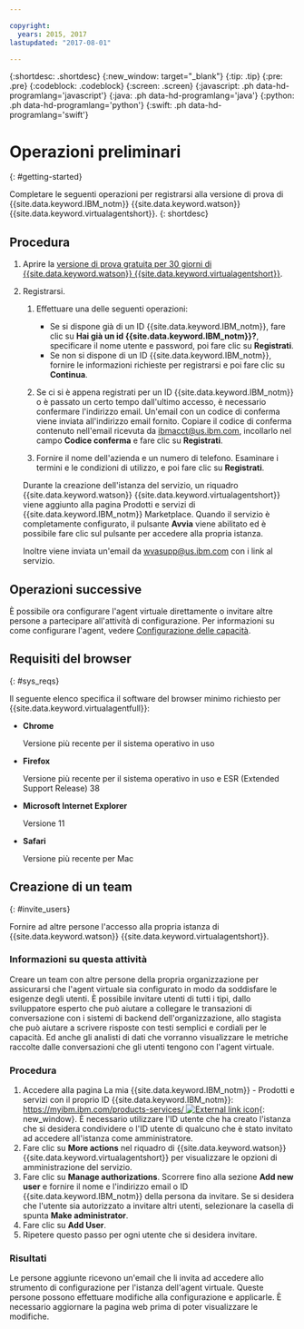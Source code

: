 ```yaml
---

copyright:
  years: 2015, 2017
lastupdated: "2017-08-01"

---
```


{:shortdesc: .shortdesc}
{:new_window: target="_blank"}
{:tip: .tip}
{:pre: .pre}
{:codeblock: .codeblock}
{:screen: .screen}
{:javascript: .ph data-hd-programlang='javascript'}
{:java: .ph data-hd-programlang='java'}
{:python: .ph data-hd-programlang='python'}
{:swift: .ph data-hd-programlang='swift'}

# Operazioni preliminari
{: #getting-started}

Completare le seguenti operazioni per registrarsi alla versione di prova di {{site.data.keyword.IBM_notm}} {{site.data.keyword.watson}} {{site.data.keyword.virtualagentshort}}.
{: shortdesc}

## Procedura

1. Aprire la [versione di prova gratuita per 30 giorni di {{site.data.keyword.watson}} {{site.data.keyword.virtualagentshort}}](https://www.ibm.com/account/us-en/signup/register.html?a=MzAyNjcwOWQtNWMwMy00&amp;ctx=C001&amp;cc=us&amp;lc=en&amp;trial=yes&amp;quantity=1&amp;catalogName=Master&amp;partNumber=WT_TRIAL&amp;siteID=ECOM&amp;cm_mc_uid=15805692529414733586057&amp;cm_mc_sid_50200000=1473966654).
1. Registrarsi.

    1. Effettuare una delle seguenti operazioni:

        - Se si dispone già di un ID {{site.data.keyword.IBM_notm}}, fare clic su
**Hai già un id {{site.data.keyword.IBM_notm}}?**, specificare il
nome utente e password, poi fare clic su **Registrati**.
        - Se non si dispone di un ID {{site.data.keyword.IBM_notm}}, fornire le
informazioni richieste per registrarsi e poi fare clic su **Continua**.

    1. Se ci si è appena registrati per un ID {{site.data.keyword.IBM_notm}} o è
passato un certo tempo dall'ultimo accesso, è necessario confermare l'indirizzo email. Un'email con
un codice di conferma viene inviata all'indirizzo email fornito. Copiare il codice di conferma
contenuto nell'email ricevuta da ibmacct@us.ibm.com, incollarlo nel campo **Codice
conferma** e fare clic su **Registrati**.
    1. Fornire il nome dell'azienda e un numero di telefono. Esaminare i termini e le
condizioni di utilizzo, e poi fare clic su **Registrati**.

    Durante la creazione dell'istanza del servizio, un riquadro {{site.data.keyword.watson}}
{{site.data.keyword.virtualagentshort}} viene aggiunto
alla pagina Prodotti e servizi di {{site.data.keyword.IBM_notm}}
Marketplace. Quando il servizio è completamente configurato, il pulsante
**Avvia** viene abilitato ed è possibile fare clic sul pulsante per accedere alla propria istanza.

    Inoltre viene inviata un'email da wvasupp@us.ibm.com con i link al servizio.

## Operazioni successive

È possibile ora configurare l'agent virtuale direttamente o invitare altre persone a partecipare all'attività di configurazione. Per informazioni su come configurare l'agent, vedere [Configurazione delle capacità](/docs/services/virtual-agent/configure.html).

## Requisiti del browser
{: #sys_reqs}

Il seguente elenco specifica il software del browser minimo richiesto per
{{site.data.keyword.virtualagentfull}}:

- **Chrome**

    Versione più recente per il sistema operativo in uso 

- **Firefox**

    Versione più recente per il sistema operativo in uso e ESR (Extended Support Release) 38

- **Microsoft Internet Explorer**

    Versione 11

- **Safari**

    Versione più recente per Mac

## Creazione di un team
{: #invite_users}

Fornire ad altre persone l'accesso alla propria istanza di {{site.data.keyword.watson}}
{{site.data.keyword.virtualagentshort}}.

### Informazioni su questa attività

Creare un team con altre persone della propria organizzazione per assicurarsi che
l'agent virtuale sia configurato in modo da soddisfare le esigenze degli utenti. È possibile
invitare utenti di tutti i tipi, dallo sviluppatore esperto che può aiutare a collegare le
transazioni di conversazione con i sistemi di backend dell'organizzazione, allo stagista che può
aiutare a scrivere risposte con testi semplici e cordiali per le capacità. Ed anche gli
analisti di dati che vorranno visualizzare le metriche raccolte dalle conversazioni che gli utenti
tengono con l'agent virtuale.

### Procedura

1. Accedere alla pagina La mia {{site.data.keyword.IBM_notm}} - Prodotti e servizi con il proprio ID {{site.data.keyword.IBM_notm}}:
[https://myibm.ibm.com/products-services/ ![External link icon](../../icons/launch-glyph.svg "External link icon")](https://myibm.ibm.com/products-services/){: new_window}. 
È necessario utilizzare l'ID utente che ha creato l'istanza che si desidera condividere o l'ID
utente di qualcuno che è stato invitato ad accedere all'istanza come amministratore.
1. Fare clic su **More actions** nel riquadro di {{site.data.keyword.watson}}
{{site.data.keyword.virtualagentshort}} per visualizzare le opzioni di amministrazione
del servizio.
1. Fare clic su **Manage authorizations**. Scorrere fino alla sezione
**Add new user** e fornire il nome e l'indirizzo email o ID
{{site.data.keyword.IBM_notm}} della persona da invitare. Se si desidera che l'utente sia
autorizzato a invitare altri utenti, selezionare la casella di spunta **Make administrator**.
1. Fare clic su **Add User**.
1. Ripetere questo passo per ogni utente che si desidera invitare.

### Risultati

Le persone aggiunte ricevono un'email che li invita ad accedere allo strumento di
configurazione per l'istanza dell'agent virtuale. Queste persone possono effettuare modifiche
alla configurazione e applicarle. È necessario aggiornare la pagina web prima di poter
visualizzare le modifiche.

